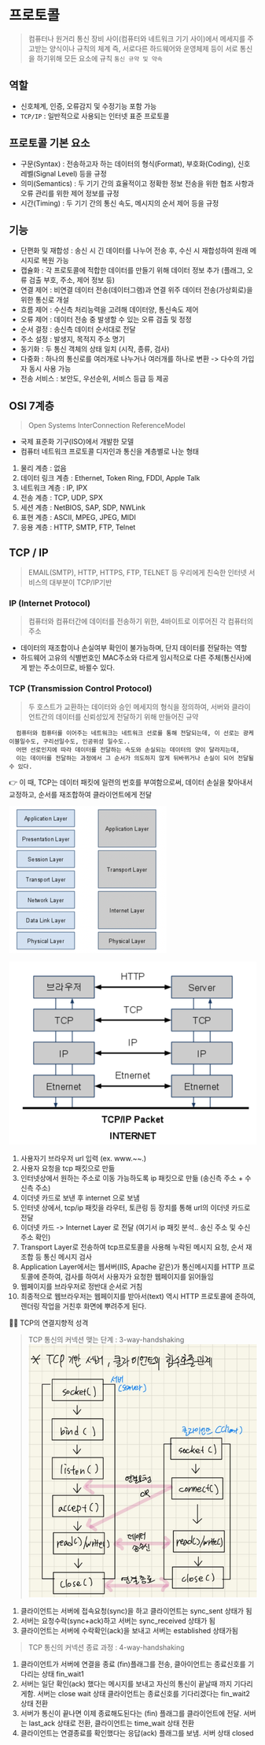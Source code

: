 # 프로토콜
 > 컴퓨터나 원거리 통신 장비 사이(컴퓨터와 네트워크 기기 사이)에서 메세지를 주고받는 양식이나 규칙의 체계
   즉, 서로다른 하드웨어와 운영체제 등이 서로 통신을 하기위해 모든 요소에 규칙
   `통신 규약 및 약속`

## 역할
 - 신호체계, 인증, 오류감지 및 수정기능 포함 가능
 - `TCP/IP` : 일반적으로 사용되는 인터넷 표준 프로토콜

## 프로토콜 기본 요소
 - 구문(Syntax) : 전송하고자 하는 데이터의 형식(Format), 부호화(Coding), 신호 레벨(Signal Level) 등을 규정
 - 의미(Semantics) : 두 기기 간의 효율적이고 정확한 정보 전송을 위한 협조 사항과 오류 관리를 위한 제어 정보를 규정
 - 시간(Timing) : 두 기기 간의 통신 속도, 메시지의 순서 제어 등을 규정

## 기능
 - 단편화 및 재합성 : 송신 시 긴 데이터를 나누어 전송 후, 수신 시 재합성하여 원래 메시지로 복원 가능
 - 캡슐화 : 각 프로토콜에 적합한 데이터를 만들기 위해 데이터 정보 추가 (플래그, 오류 검출 부호, 주소, 제어 정보 등)
 - 연결 제어 : 비연결 데이터 전송(데이터그램)과 연결 위주 데이터 전송(가상회로)을 위한 통신로 개설
 - 흐름 제어 : 수신측 처리능력을 고려해 데이터양, 통신속도 제어
 - 오류 제어 : 데이터 전송 중 발생할 수 있는 오류 검출 및 정정
 - 순서 결정 : 송신측 데이터 순서대로 전달
 - 주소 설정 : 발생지, 목적지 주소 명기
 - 동기화 : 두 통신 객체의 상태 일치 (시작, 종류, 검사)
 - 다중화 : 하나의 통신로를 여러개로 나누거나 여러개를 하나로 변환 -> 다수의 가입자 동시 사용 가능
 - 전송 서비스 : 보안도, 우선순위, 서비스 등급 등 제공

## OSI 7계층
 > Open Systems InterConnection ReferenceModel
 - 국제 표준화 기구(ISO)에서 개발한 모델
 - 컴퓨터 네트워크 프로토콜 디자인과 통신을 계층별로 나눈 형태
 
 1. 물리 계층 : 없음
 2. 데이터 링크 계층 : Ethernet, Token Ring, FDDI, Apple Talk
 3. 네트워크 계층 : IP, IPX
 4. 전송 계층 : TCP, UDP, SPX
 5. 세션 계층 : NetBIOS, SAP, SDP, NWLink
 6. 표현 계층 : ASCII, MPEG, JPEG, MIDI
 7. 응용 계층 : HTTP, SMTP, FTP, Telnet

## TCP / IP
 >  EMAIL(SMTP), HTTP, HTTPS, FTP, TELNET 등 우리에게 친숙한 인터넷 서비스의 대부분이 TCP/IP기반

 ### IP (Internet Protocol)
   > 컴퓨터와 컴퓨터간에 데이터를 전송하기 위한, 4바이트로 이루어진 각 컴퓨터의 주소
   - 데이터의 재조합이나 손실여부 확인이 불가능하며, 단지 데이터를 전달하는 역할
   - 하드웨어 고유의 식별번호인 MAC주소와 다르게 임시적으로 다른 주체(통신사)에게 받는 주소이므로, 바뀔수 있다.

 ### TCP (Transmission Control Protocol)
   > 두 호스트가 교환하는 데이터와 승인 메세지의 형식을 정의하여, 서버와 클라이언트간의 데이터를 신뢰성있게 전달하기 위해 만들어진 규약
  ```TXT
    컴퓨터와 컴퓨터를 이어주는 네트워크는 네트워크 선로를 통해 전달되는데, 이 선로는 광케이블일수도, 구리선일수도, 인공위성 일수도..
    어떤 선로인지에 따라 데이터를 전달하는 속도와 손실되는 데이터의 양이 달라지는데, 
    이는 데이터를 전달하는 과정에서 그 순서가 의도하지 않게 뒤바뀌거나 손실이 되어 전달될 수 있다.
  ```
  👉 이 때, TCP는 데이터 패킷에 일련의 번호를 부여함으로써, 데이터 손실을 찾아내서 교정하고, 순서를 재조합하여 클라이언트에게 전달

  ![OSI계층과 TCP/IP계층](./README_images/TCP_IP_layers.png)

  ![TCP/IP계층](./README_images/TCP_IP_4layers.png)
   1. 사용자기 브라우저 url 입력 (ex. www.~~.)
   2. 사용자 요청을 tcp 패킷으로 만듦
   3. 인터넷상에서 원하는 주소로 이동 가능하도록 ip 패킷으로 만듦 (송신측 주소 + 수신측 주소)
   4. 이더넷 카드로 보낸 후 internet 으로 보냄
   5. 인터넷 상에서, tcp/ip 패킷을 라우터, 토큰링 등 장치를 통해 url의 이더넷 카드로 전달
   6. 이더넷 카드 -> Internet Layer 로 전달
       (여기서 ip 패킷 분석.. 송신 주소 및 수신 주소 확인)
   7. Transport Layer로 전송하여 tcp프로토콜을 사용해 누락된 메시지 요청, 순서 재조합 등 통신 메시지 검사
   8. Application Layer에서는 웹서버(IIS, Apache 같은)가 통신메시지를 HTTP 프로토콜에 준하여, 검사를 하여서 사용자가 요청한 웹페이지를 읽어들임
   9. 웹페이지를 브라우저로 정반대 순서로 거침
   10. 최종적으로 웹브라우저는 웹페이지를 받아서(text) 역시 HTTP 프로토콜에 준하여, 렌더링 작업을 거친후 화면에 뿌려주게 된다.

  👩‍💻 TCP의 연결지향적 성격 
   > TCP 통신의 커넥션 맺는 단계 : 3-way-handshaking
  ![TCP](./README_images/TCP_3way_handshakgin.png)
   1. 클라이언트는 서버에 접속요청(sync)을 하고 클라이언트는 sync_sent 상태가 됨
   2. 서버는 요청수락(sync+ack)하고 서버는 sync_received 상태가 됨
   3. 클라이언트는 서버에 수락확인(ack)을 보내고 서버는 established 상태가됨

   > TCP 통신의 커넥션 종료 과정 : 4-way-handshaking
   1. 클라이언트가 서버에 연결을 종료 (fin)플래그를 전송, 클아이언트는 종료신호를 기다리는 상태 fin_wait1
   2. 서버는 일단 확인(ack) 했다는 메시지를 보내고 자신의 통신이 끝날때 까지 기다리게함. 서버는 close wait 상태 클라이언트는 종료신호를 기다리겠다는 fin_wait2 상태 전환
   3. 서버가 통신이 끝나면 이제 종료해도된다는 (fin) 플래그를 클라이언트에 전달. 서버는 last_ack 상태로 전환, 클라이언트는 time_wait 상태 전환
   4. 클라이언트는 연결종료를 확인했다는 응답(ack) 플래그를 보냄. 서버 상태 closed
  
  